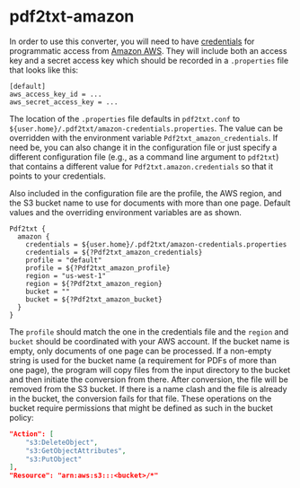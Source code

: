 # pdf2txt-amazon

In order to use this converter, you will need to have [credentials](https://docs.aws.amazon.com/general/latest/gr/aws-sec-cred-types.html#access-keys-and-secret-access-keys) for programmatic access from [Amazon AWS](https://aws.amazon.com/).  They will include both an access key and a secret access key which should be recorded in a `.properties` file that looks like this:

```properties
[default]
aws_access_key_id = ...
aws_secret_access_key = ...
```

The location of the `.properties` file defaults in `pdf2txt.conf` to `${user.home}/.pdf2txt/amazon-credentials.properties`.  The value can be overridden with the environment variable `Pdf2txt_amazon_credentials`.  If need be, you can also change it in the configuration file or just specify a different configuration file (e.g., as a command line argument to `pdf2txt`) that contains a different value for `Pdf2txt.amazon.credentials` so that it points to your credentials.

Also included in the configuration file are the profile, the AWS region, and the S3 bucket name to use for documents with more than one page.  Default values and the overriding environment variables are as shown.

```
Pdf2txt {
  amazon {
    credentials = ${user.home}/.pdf2txt/amazon-credentials.properties
    credentials = ${?Pdf2txt_amazon_credentials}
    profile = "default"
    profile = ${?Pdf2txt_amazon_profile}
    region = "us-west-1"
    region = ${?Pdf2txt_amazon_region}
    bucket = ""
    bucket = ${?Pdf2txt_amazon_bucket}
  }
}
```

The `profile` should match the one in the credentials file and the `region` and `bucket` should be coordinated with your AWS account.  If the bucket name is empty, only documents of one page can be processed.  If a non-empty string is used for the bucket name (a requirement for PDFs of more than one page), the program will copy files from the input directory to the bucket and then initiate the conversion from there.  After conversion, the file will be removed from the S3 bucket.  If there is a name clash and the file is already in the bucket, the conversion fails for that file.  These operations on the bucket require permissions that might be defined as such in the bucket policy:

```json
"Action": [
    "s3:DeleteObject",
    "s3:GetObjectAttributes",
    "s3:PutObject"
],
"Resource": "arn:aws:s3:::<bucket>/*"
```
